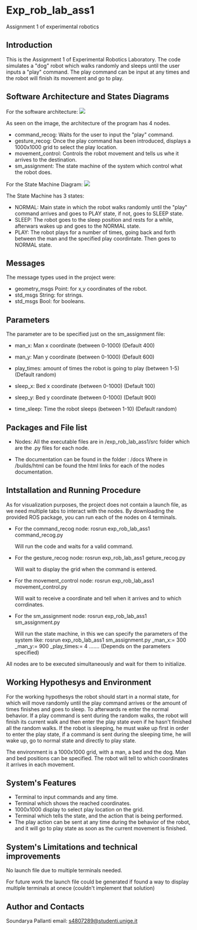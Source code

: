 # Exp_rob_lab_ass1
Assignment 1 of experimental robotics

Introduction
--------------

This is the Assignment 1 of Experimental Robotics Laboratory.
The code simulates a "dog" robot which walks randomly and sleeps until the user inputs a "play" command.
The play command can be input at any times and the robot will finish its movement and go to play.

Software Architecture and States Diagrams
----------------------------------------

For the software architecture:
![](https://github.com/soundarya4807289/exp_rob_assignment_1/blob/main/Architecture_ass1.png)

As seen on the image, the architecture of the program has 4 nodes.
  - command_recog: Waits for the user to input the "play" command.
  - gesture_recog: Once the play command has been introduced, displays a 1000x1000 grid to select the play location.
  - movement_control: Controls the robot movement and tells us whe it arrives to the destination.
  - sm_assignment: The state machine of the system which control what the robot does.
  
For the State Machine Diagram:
![](https://github.com/soundarya4807289/exp_rob_assignment_1/blob/main/State_Machine_diagram.png)

The State Machine has 3 states:
  - NORMAL: Main state in which the robot walks randomly until the "play" command arrives and goes to PLAY state, if not, goes to SLEEP state.
  - SLEEP: The robot goes to the sleep position and rests for a while, afterwars wakes up and goes to the NORMAL state.
  - PLAY: The robot plays for a number of times, going back and forth between the man and the specified play coordintate. Then goes to NORMAL state.
  
Messages
----------

The message types used in the project were:
  - geometry_msgs Point: for x,y coordinates of the robot.
  - std_msgs String: for strings.
  - std_msgs Bool: for booleans.
  
Parameters
-------------

The parameter are to be specified just on the sm_assignment file:
  - man_x: Man x coordinate (between 0-1000) (Default 400)
  - man_y: Man y coordinate (between 0-1000) (Default 600)
  - play_times: amount of times the robot is going to play (between 1-5) (Default random)
  
  - sleep_x: Bed x coordinate (between 0-1000) (Default 100)
  - sleep_y: Bed y coordinate (between 0-1000) (Default 900)
  - time_sleep: Time the robot sleeps (between 1-10) (Default random)
  
Packages and File list
------------

- Nodes:
All the executable files are in /exp_rob_lab_ass1/src folder which are the .py files for each node.

- The documentation can be found in the folder : /docs
Where in /builds/html can be found the html links for each of the nodes documentation.

Intstallation and Running Procedure
-----------------

As for visualization purposes, the project does not contain a launch file, as we need multiple tabs to interact with the nodes.
By downloading the provided ROS package, you can run each of the nodes on 4 terminals.

- For the command_recog node:
  rosrun exp_rob_lab_ass1 command_recog.py

  Will run the code and waits for a valid command.


- For the gesture_recog node:
  rosrun exp_rob_lab_ass1 geture_recog.py
  
  Will wait to display the grid when the command is entered.


- For the movement_control node:
  rosrun exp_rob_lab_ass1 movement_control.py
  
  Will wait to receive a coordinate and tell when it arrives and to which corrdinates.
  
  
- For the sm_assignment node:
  rosrun exp_rob_lab_ass1 sm_assignment.py
  
  Will run the state machine, in this we can specify the parameters of the system like:
    rosrun exp_rob_lab_ass1 sm_assignment.py _man_x:= 300 _man_y:= 900 _play_times:= 4 ....... (Depends on the parameters specified)

All nodes are to be executed simultaneously and wait for them to initialize.

Working Hypothesys and Environment
-------------

For the working hypothesys the robot should start in a normal state, for which will move randomly until the play command arrives or the amount of times finishes and goes to sleep. To afterwards re enter the normal behavior. If a play command is sent during the random walks, the robot will finish its current walk and then enter the play state even if he hasn't finished all the random walks. If the robot is sleeping, he must wake up first in order to enter the play state, if a command is sent during the sleeping time, he will wake up, go to normal state and directly to play state.

The environment is a 1000x1000 grid, with a man, a bed and the dog. Man and bed positions can be specified. The robot will tell to which coordinates it arrives in each movement.

System's Features
------------
  - Terminal to input commands and any time.
  - Terminal which shows the reached coordinates.
  - 1000x1000 display to select play location on the grid.
  - Terminal which tells the state, and the action that is being performed.
  - The play action can be sent at any time during the behavior of the robot, and it will go to play state as soon as the current movement is finished.
  
System's Limitations and technical improvements
------------

No launch file due to multiple terminals needed.

For future work the launch file could be generated if found a way to display multiple terminals at onece (couldn't implement that solution)

Author and Contacts
------
Soundarya Pallanti
email: s4807289@studenti.unige.it








  
